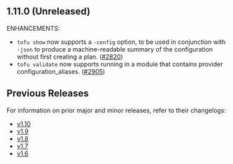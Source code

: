 ## 1.11.0 (Unreleased)

ENHANCEMENTS:

* `tofu show` now supports a `-config` option, to be used in conjunction with `-json` to produce a machine-readable summary of the configuration without first creating a plan. ([#2820](https://github.com/opentofu/opentofu/pull/2820))
* `tofu validate` now supports running in a module that contains provider configuration_aliases. ([#2905](https://github.com/opentofu/opentofu/pull/2905))

## Previous Releases

For information on prior major and minor releases, refer to their changelogs:

- [v1.10](https://github.com/opentofu/opentofu/blob/v1.10/CHANGELOG.md)
- [v1.9](https://github.com/opentofu/opentofu/blob/v1.9/CHANGELOG.md)
- [v1.8](https://github.com/opentofu/opentofu/blob/v1.8/CHANGELOG.md)
- [v1.7](https://github.com/opentofu/opentofu/blob/v1.7/CHANGELOG.md)
- [v1.6](https://github.com/opentofu/opentofu/blob/v1.6/CHANGELOG.md)
